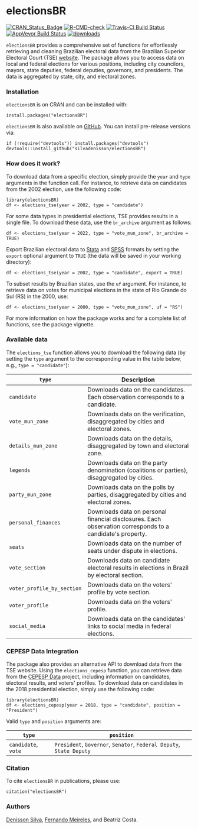 electionsBR
=====

[![CRAN_Status_Badge](http://www.r-pkg.org/badges/version/electionsBR)](https://cran.r-project.org/package=electionsBR)
[![R-CMD-check](https://github.com/silvadenisson/electionsBR/workflows/R-CMD-check/badge.svg)](https://github.com/silvadenisson/electionsBR/actions)
[![Travis-CI Build Status](https://travis-ci.org/silvadenisson/electionsBR.svg?branch=master)](https://travis-ci.org/silvadenisson/electionsBR) [![AppVeyor Build Status](https://ci.appveyor.com/api/projects/status/github/silvadenisson/electionsBR?branch=master&svg=true)](https://ci.appveyor.com/project/silvadenisson/electionsBR)
[![downloads](http://cranlogs.r-pkg.org/badges/grand-total/electionsBR?color=blue)](https://r-pkg.org/pkg/electionsBR)


`electionsBR` provides a comprehensive set of functions for effortlessly retrieving and cleaning Brazilian electoral data from the Brazilian Superior Electoral Court (TSE) [website](http://www.tse.jus.br/eleicoes/estatisticas/repositorio-de-dados-eleitorais). The package allows you to access data on local and federal elections for various positions, including city councilors, mayors, state deputies, federal deputies, governors, and presidents. The data is aggregated by state, city, and electoral zones.

### Installation

`electionsBR` is on CRAN and can be installed with:

``` {.r}
install.packages("electionsBR")
```

`electionsBR` is also available on [GitHub](https://github.com/). You can install pre-release versions via:

``` {.r}
if (!require("devtools")) install.packages("devtools")
devtools::install_github("silvadenisson/electionsBR")
```

### How does it work?

To download data from a specific election, simply provide the `year` and `type` arguments in the function call. For instance, to retrieve data on candidates from the 2002 election, use the following code:

``` {.r}
library(electionsBR)
df <- elections_tse(year = 2002, type = "candidate")
```

For some data types in presidential elections, TSE provides results in a single file. To download these data, use the `br_archive` argument as follows:

``` {.r}
df <- elections_tse(year = 2022, type = "vote_mun_zone", br_archive = TRUE)
```

Export Brazilian electoral data to [Stata](https://www.stata.com/) and [SPSS](https://www.ibm.com/products/spss-statistics) formats by setting the `export` optional argument to `TRUE` (the data will be saved in your working directory):


``` {.r}
df <- elections_tse(year = 2002, type = "candidate", export = TRUE)
```

To subset results by Brazilian states, use the `uf` argument. For instance, to retrieve data on votes for municipal elections in the state of Rio Grande do Sul (RS) in the 2000, use:

``` {.r}
df <- elections_tse(year = 2000, type = "vote_mun_zone", uf = "RS")
```

For more information on how the package works and for a complete list of functions, see the package vignette.


### Available data

The `elections_tse` function allows you to download the following data (by setting the `type` argument to the corresponding value in the table below, e.g., `type = "candidate"`):


| `type`                  | Description                                                                                          |
|---------------------------|------------------------------------------------------------------------------------------------------|
| `candidate`               | Downloads data on the candidates. Each observation corresponds to a candidate.                      |
| `vote_mun_zone`           | Downloads data on the verification, disaggregated by cities and electoral zones.                     |
| `details_mun_zone`        | Downloads data on the details, disaggregated by town and electoral zone.                             |
| `legends`                 | Downloads data on the party denomination (coalitions or parties), disaggregated by cities.           |
| `party_mun_zone`          | Downloads data on the polls by parties, disaggregated by cities and electoral zones.                 |
| `personal_finances`       | Downloads data on personal financial disclosures. Each observation corresponds to a candidate's property. |
| `seats`                   | Downloads data on the number of seats under dispute in elections.                                     |
| `vote_section`            | Downloads data on candidate electoral results in elections in Brazil by electoral section.           |
| `voter_profile_by_section`| Downloads data on the voters' profile by vote section.                                               |
| `voter_profile`           | Downloads data on the voters' profile.                                                               |
| `social_media`            | Downloads data on the candidates' links to social media in federal elections.                        |


### CEPESP Data Integration

The package also provides an alternative API to download data from the TSE website. Using the `elections_cepesp` function, you can retrieve data from the [CEPESP Data](http://www.cepesp.io/) project, including information on candidates, electoral results, and voters' profiles. To download data on candidates in the 2018 presidential election, simply use the following code:
``` {.r}
library(electionsBR)
df <- elections_cepesp(year = 2018, type = "candidate", position = "President")
```

Valid `type` and `position` arguments are:

| `type`                  | `position` |
|---------------------------|------------------------------------------------------------------------------------------------------|
| `candidate`, `vote`               | `President`, `Governor`, `Senator`, `Federal Deputy`, `State Deputy`                      |


### Citation

To cite `electionsBR` in publications, please use:

``` {.r}
citation("electionsBR")
```

### Authors

[Denisson Silva](https://denissonsilva.com/), [Fernando Meireles](https://fmeireles.com/), and Beatriz Costa.
